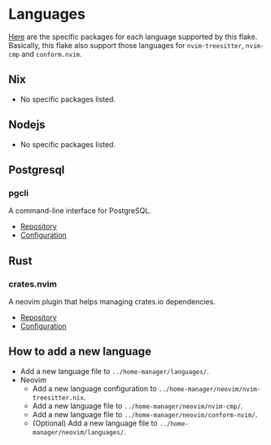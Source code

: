 # Languages

[Here](../home-manager/languages/) are the specific packages for each language supported by this flake.
Basically, this flake also support those languages for `nvim-treesitter`, `nvim-cmp` and `conform.nvim`.

## Nix

* No specific packages listed.

## Nodejs

* No specific packages listed.

## Postgresql

### pgcli

A command-line interface for PostgreSQL.

- [Repository](https://github.com/dbcli/pgcli)
- [Configuration](../home-manager/languages/postgresql.nix)

## Rust

### crates.nvim

A neovim plugin that helps managing crates.io dependencies.

- [Repository](https://github.com/saecki/crates.nvim)
- [Configuration](../home-manager/neovim/languages/rust.nix)

## How to add a new language

- Add a new language file to `../home-manager/languages/`.
- Neovim
    - Add a new language configuration to `../home-manager/neovim/nvim-treesitter.nix`.
    - Add a new language file to `../home-manager/neovim/nvim-cmp/`.
    - Add a new language file to `../home-manager/neovim/conform-nvim/`.
    - (Optional) Add a new language file to `../home-manager/neovim/languages/`.
